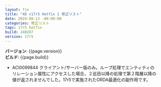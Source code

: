 ```yaml
---
layout: fix
title: "4D v17r5 Hotfix 1 修正リスト"
date: 2019-08-12 -08:00:00
categories: 修正リスト
tags: 17r5 hotfix
build: 240287
version: 17r5
---
```


**バージョン**: {{page.version}}  
**ビルド**: {{page.build}}  

* ACI0099844 クライアント/サーバー版のみ。ループ処理でエンティティのリレーション属性にアクセスした場合，２巡目以降の処理で第２階層以降の値が返されませんでした。17r5で実施されたORDA最適化の副作用です。
